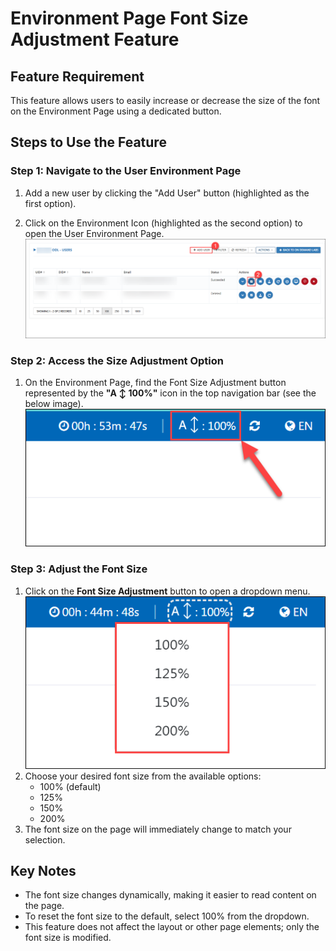 # Environment Page Font Size Adjustment Feature
## Feature Requirement

This feature allows users to easily increase or decrease the size of the font on the Environment Page using a dedicated button.

## Steps to Use the Feature

### Step 1: Navigate to the User Environment Page

1. Add a new user by clicking the "Add User" button (highlighted as the first option).

1. Click on the Environment Icon (highlighted as the second option) to open the User Environment Page.
![](images/01.png)
### Step 2: Access the Size Adjustment Option
1. On the Environment Page, find the Font Size Adjustment button represented by the **"A ↕ 100%"** icon in the top navigation bar (see the below image).
![](images/02.png)
### Step 3: Adjust the Font Size
1. Click on the **Font Size Adjustment** button to open a dropdown menu.
![](images/03.png)
1. Choose your desired font size from the available options:
    - 100% (default)
    - 125% 
    - 150%
    - 200%
1. The font size on the page will immediately change to match your selection.

## Key Notes

- The font size changes dynamically, making it easier to read content on the page.
- To reset the font size to the default, select 100% from the dropdown.
- This feature does not affect the layout or other page elements; only the font size is modified.
